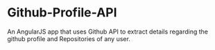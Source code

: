 # Github-Profile-API
An AngularJS app that uses Github API to extract details regarding the github profile and Repositories of any user.
